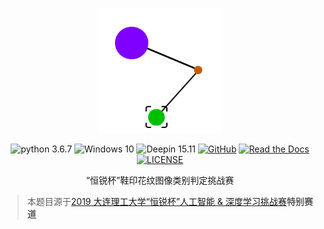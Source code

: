 <p align="center"><a href="https://github.com/SigureMo/shoeprint-recognition/" target="_blank" rel="noopener noreferrer"><img width="200" src="./docs/.vuepress/public/logo.svg" alt="SPR.logo"></a></p>

<p align="center">
    <img alt="python 3.6.7" src="https://img.shields.io/badge/python-3.6.7-green?style=flat-square&logo=python">
    <img alt="Windows 10" src="https://img.shields.io/badge/Windows-10-purple?style=flat-square&logo=Windows">
    <img alt="Deepin 15.11" src="https://img.shields.io/badge/deepin-15.11-blue?style=flat-square&logo=deepin">
    <a href="https://github.com/SigureMo/shoeprint-recognition/" target="_blank"><img alt="GitHub" src="https://img.shields.io/badge/GitHub-SigureMo-black?style=flat-square&logo=github"></a>
    <a href="https://www.sigure.xyz/shoeprint-recognition/" target="_blank"><img alt="Read the Docs" src="https://img.shields.io/badge/docs-GetStarted-red?style=flat-square&logo=read-the-docs"></a>
    <a href="LICENSE"><img alt="LICENSE" src="https://img.shields.io/badge/License-MIT-orange?style=flat-square"></a>
</p>

<p align="center">“恒锐杯”鞋印花纹图像类别判定挑战赛</p>

> 本题目源于[2019 大连理工大学“恒锐杯”人工智能 & 深度学习挑战赛](http://eda.dlut.edu.cn/info/1006/3439.htm)**特别赛道**
